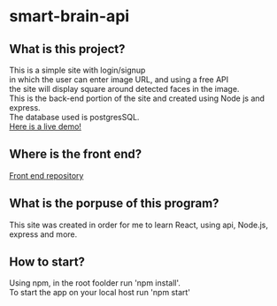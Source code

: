 # smart-brain-api

## What is this project?  
This is a simple site with login/signup    
in which the user can enter image URL, and using a free API   
the site will display square around detected faces in the image.    
This is the back-end portion of the site and created using Node js and express.   
The database used is postgresSQL.  
[Here is a live demo!](https://smart-brain-omri.herokuapp.com/)

## Where is the front end?
[Front end repository](https://github.com/OmriGalShen/smart-brain)

## What is the porpuse of this program?
This site was created in order for me to learn React, using api, Node.js, express and more.

## How to start?  

Using npm, in the root foolder run 'npm install'.  
To start the app on your local host run 'npm start'  
